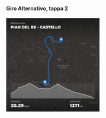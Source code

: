 #### Giro Alternativo, tappa 2

<img src="slides/hiking/images/instagpx.com-tappa2-alt.jpg" width="50%" />


<aside class="notes">
</aside>

